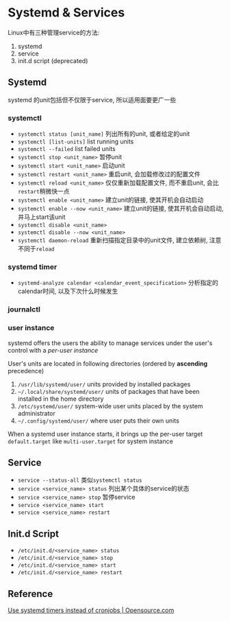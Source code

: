 # Systemd & Services
Linux中有三种管理service的方法:
1. systemd
2. service
3. init.d script (deprecated)

## Systemd
systemd 的unit包括但不仅限于service, 所以适用面要更广一些

### systemctl
* `systemctl status [unit_name]` 列出所有的unit, 或者给定的unit
* `systemctl [list-units]` list running units
* `systemctl --failed` list failed units
* `systemctl stop <unit_name>` 暂停unit
* `systemctl start <unit_name>` 启动unit
* `systemctl restart <unit_name>` 重启unit, 会加载修改过的配置文件
* `systemctl reload <unit_name>` 仅仅重新加载配置文件, 而不重启unit, 会比`restart`稍微快一点
* `systemctl enable <unit_name>` 建立unit的链接, 使其开机会自动启动
* `systemctl enable --now <unit_name>` 建立unit的链接, 使其开机会自动启动, 并马上start该unit
* `systemctl disable <unit_name>`
* `systemctl disable --now <unit_name>`
* `systemctl daemon-reload` 重新扫描指定目录中的unit文件, 建立依赖树, 注意不同于`reload`

### systemd timer
* `systemd-analyze calendar <calendar_event_specification>` 分析指定的calendar时间, 以及下次什么时候发生

### journalctl

### user instance
systemd offers the users the ability to manage services under the user's control with a *per-user instance*

User's units are located in following directories (ordered by **ascending** precedence)
1. `/usr/lib/systemd/user/` units provided by installed packages
2. `~/.local/share/systemd/user/` units of packages that have been installed in the home directory
3. `/etc/systemd/user/` system-wide user units placed by the system administrator
4. `~/.config/systemd/user/` where user puts their own units

When a systemd user instance starts, it brings up the per-user target `default.target` like `multi-user.target` for system instance


## Service
* `service --status-all` 类似`systemctl status`
* `service <service_name> status` 列出某个具体的service的状态
* `service <service_name> stop` 暂停service
* `service <service_name> start`
* `service <service_name> restart`

## Init.d Script
* `/etc/init.d/<service_name> status`
* `/etc/init.d/<service_name> stop`
* `/etc/init.d/<service_name> start`
* `/etc/init.d/<service_name> restart`

## Reference
[Use systemd timers instead of cronjobs | Opensource.com](https://opensource.com/article/20/7/systemd-timers)
